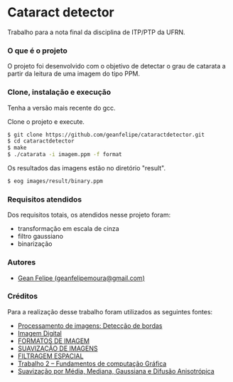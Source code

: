 # Cataract  detector

Trabalho para a nota final da disciplina de ITP/PTP da UFRN.



### O que é o projeto
O projeto foi desenvolvido com o objetivo de detectar o grau de catarata a partir da leitura de uma imagem do tipo PPM. 
  

### Clone, instalação e execução

Tenha a versão mais recente do gcc.

Clone o projeto e execute.

```sh
$ git clone https://github.com/geanfelipe/cataractdetector.git
$ cd cataractdetector 
$ make
$ ./catarata -i imagem.ppm -f format
```
 Os resultados das imagens estão no diretório "result".
```sh
$ eog images/result/binary.ppm
```
### Requisitos atendidos
Dos requisitos totais, os atendidos nesse projeto foram:
 -   transformação em escala de cinza
 -   filtro gaussiano
-   binarização

### Autores
* [Gean Felipe (geanfelipemoura@gmail.com)](mailto:geanfelipemoura@gmail.com)

### Créditos
Para a realização desse trabalho foram utilizados as seguintes fontes:
* [Processamento de imagens: Detecção de bordas](https://rhaylsonsilva.wordpress.com/2012/03/02/processamento-de-imagens-deteccao-de-bordas-de-imagens/)
* [Imagem Digital](http://webserver2.tecgraf.puc-rio.br/~mgattass/cg/pdf/03_ImagemDigital.pdf)
* [FORMATOS DE IMAGEM](http://disciplinas.ist.utl.pt/~leic-cg.daemon/textos/livro/Formatos%20de%20Imagem.pdf)
* [SUAVIZAÇÃO DE IMAGENS](http://www2.ic.uff.br/~aconci/suavizacao.pdf)
* [FILTRAGEM ESPACIAL](http://www.facom.ufu.br/~backes/gsi058/Aula06-FiltragemEspacial.pdf)
* [Trabalho 2 – Fundamentos de computação Gráfica](https://webserver2.tecgraf.puc-rio.br/~mgattass/fcg/trb11/Renato_Prado/t2.pdf)
* [Suavização por Média, Mediana, Gaussiana e Difusão Anisotrópica](https://www.youtube.com/watch?v=0x9sw5YAero&list=PL00D7F0634B35FA27&index=22)
